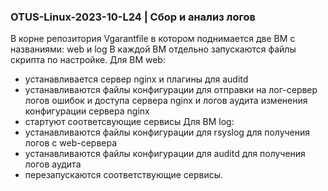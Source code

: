 ### OTUS-Linux-2023-10-L24 | Сбор и анализ логов

В корне репозитория Vgarantfile в котором поднимается две ВМ с названиями: web и log
В каждой ВМ отдельно запускаются файлы скрипта по настройке.
Для ВМ web:
- устанавливается сервер nginx и плагины для auditd
- устанавливаются файлы конфигурации для отправки на лог-сервер логов ошибок и доступа сервера nginx и логов аудита изменения конфигурации сервера nginx
- стартуют соответсвующие сервисы
Для ВМ log:
- устанавливаются файлы конфигурации для rsyslog для получения логов с web-сервера
- устанавливаются файлы конфигурации для auditd для получения логов аудита
- перезапускаются соответствующие сервисы.